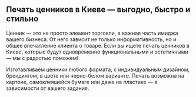 ## Печать ценников в Киеве — выгодно, быстро и стильно

Ценник — это не просто элемент торговли, а важная часть имиджа вашего бизнеса. От него зависит не только информативность, но и общее впечатление клиента о товаре. Если вы ищете печать ценников в Киеве, которые будут одновременно функциональными и эстетичными — мы с радостью поможем!

Изготавливаем ценники любого формата, с индивидуальным дизайном, брендингом, в цвете или черно-белом варианте. Печать возможна на картоне, самоклеящейся бумаге или даже на пластике — в зависимости от вашего задания.